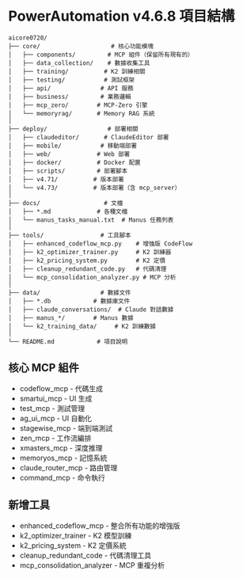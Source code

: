# PowerAutomation v4.6.8 項目結構

```
aicore0720/
├── core/                    # 核心功能模塊
│   ├── components/         # MCP 組件（保留所有現有的）
│   ├── data_collection/    # 數據收集工具
│   ├── training/          # K2 訓練相關
│   ├── testing/           # 測試框架
│   ├── api/              # API 服務
│   ├── business/         # 業務邏輯
│   ├── mcp_zero/        # MCP-Zero 引擎
│   └── memoryrag/       # Memory RAG 系統
│
├── deploy/                 # 部署相關
│   ├── claudeditor/       # ClaudeEditor 部署
│   ├── mobile/           # 移動端部署
│   ├── web/             # Web 部署
│   ├── docker/          # Docker 配置
│   ├── scripts/         # 部署腳本
│   ├── v4.71/          # 版本部署
│   └── v4.73/          # 版本部署（含 mcp_server）
│
├── docs/                  # 文檔
│   ├── *.md             # 各種文檔
│   └── manus_tasks_manual.txt  # Manus 任務列表
│
├── tools/                # 工具腳本
│   ├── enhanced_codeflow_mcp.py    # 增強版 CodeFlow
│   ├── k2_optimizer_trainer.py     # K2 訓練器
│   ├── k2_pricing_system.py        # K2 定價
│   ├── cleanup_redundant_code.py   # 代碼清理
│   └── mcp_consolidation_analyzer.py # MCP 分析
│
├── data/                 # 數據文件
│   ├── *.db            # 數據庫文件
│   ├── claude_conversations/  # Claude 對話數據
│   ├── manus_*/        # Manus 數據
│   └── k2_training_data/     # K2 訓練數據
│
└── README.md            # 項目說明
```

## 核心 MCP 組件
- codeflow_mcp - 代碼生成
- smartui_mcp - UI 生成
- test_mcp - 測試管理
- ag_ui_mcp - UI 自動化
- stagewise_mcp - 端到端測試
- zen_mcp - 工作流編排
- xmasters_mcp - 深度推理
- memoryos_mcp - 記憶系統
- claude_router_mcp - 路由管理
- command_mcp - 命令執行

## 新增工具
- enhanced_codeflow_mcp - 整合所有功能的增強版
- k2_optimizer_trainer - K2 模型訓練
- k2_pricing_system - K2 定價系統
- cleanup_redundant_code - 代碼清理工具
- mcp_consolidation_analyzer - MCP 重複分析
